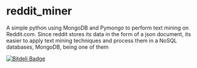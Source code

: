 reddit_miner
============

A simple python using MongoDB and Pymongo to perform text mining on Reddit.com. Since reddit stores its data in the form of a json document, its easier to apply text mining techniques and process them in a NoSQL databases, MongoDB, being one of them


[![Bitdeli Badge](https://d2weczhvl823v0.cloudfront.net/priyankt68/reddit_miner/trend.png)](https://bitdeli.com/free "Bitdeli Badge")

